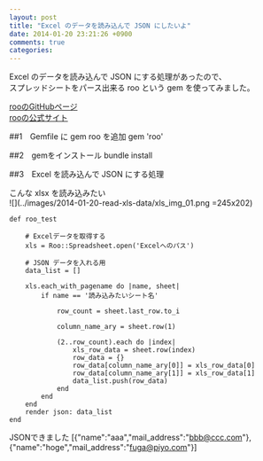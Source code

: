 ```yaml
---
layout: post
title: "Excel のデータを読み込んで JSON にしたいよ"
date: 2014-01-20 23:21:26 +0900
comments: true
categories: 
---
```

Excel のデータを読み込んで JSON にする処理があったので、  
スプレッドシートをパース出来る roo という gem を使ってみました。    

[rooのGitHubページ](https://github.com/Empact/roo)  
[rooの公式サイト](http://roo.rubyforge.org/)


##1　Gemfile に gem roo を追加
    gem 'roo'

##2　gemをインストール
    bundle install

##3　Excel を読み込んで JSON にする処理

こんな xlsx を読み込みたい  
![](../images/2014-01-20-read-xls-data/xls_img_01.png =245x202)

    def roo_test
        
        # Excelデータを取得する
        xls = Roo::Spreadsheet.open('Excelへのパス')

        # JSON データを入れる用
        data_list = []

        xls.each_with_pagename do |name, sheet|
            if name == '読み込みたいシート名'

                row_count = sheet.last_row.to_i

                column_name_ary = sheet.row(1)

                (2..row_count).each do |index|
                    xls_row_data = sheet.row(index)
                    row_data = {}
                    row_data[column_name_ary[0]] = xls_row_data[0]
                    row_data[column_name_ary[1]] = xls_row_data[1]
                    data_list.push(row_data)
                end
            end
        end
        render json: data_list
    end

JSONできました
[{"name":"aaa","mail_address":"bbb@ccc.com"},{"name":"hoge","mail_address":"fuga@piyo.com"}]    
